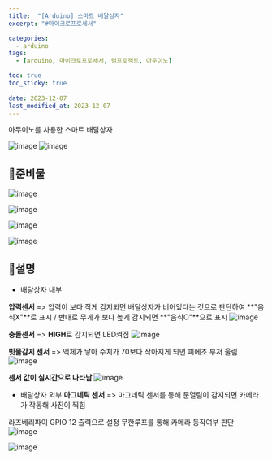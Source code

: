 ```yaml
---
title:  "[Arduino] 스마트 배달상자"
excerpt: "#마이크로프로세서"

categories:
  - arduino
tags:
  - [arduino, 마이크로프로세서, 텀프로젝트, 아두이노]

toc: true
toc_sticky: true
 
date: 2023-12-07
last_modified_at: 2023-12-07
---
```


아두이노를 사용한 스마트 배달상자

![image](https://github.com/rin1004/rin1004.github.io/assets/59803206/764e08bd-72e0-49de-b369-d933d64aafff)
![image](https://github.com/rin1004/rin1004.github.io/assets/59803206/5feddeed-4023-4104-bf19-de16db3d4d8f)

## 📜준비물

![image](https://github.com/rin1004/rin1004.github.io/assets/59803206/73ce408f-7fcf-41e3-84d2-791e4b270774)

![image](https://github.com/rin1004/rin1004.github.io/assets/59803206/e8551c19-caf3-4ebe-98ef-abfb3ed778bc)

![image](https://github.com/rin1004/rin1004.github.io/assets/59803206/048ade69-2024-43b6-a99d-a048604155c1)

![image](https://github.com/rin1004/rin1004.github.io/assets/59803206/07d028d2-41ed-46b3-a24c-c8ef852b0488)

## 📜설명

* 배달상자 내부

**압력센서** => 압력이 보다 작게 감지되면 배달상자가 비어있다는 것으로 판단하여 **"음식X"**로 표시 / 반대로 무게가 보다 높게 감지되면 **"음식O"**으로 표시
![image](https://github.com/rin1004/rin1004.github.io/assets/59803206/af25a594-02f8-4486-8fa7-4d76f20ea44b)

**충돌센서** => **HIGH**로 감지되면 LED켜짐
![image](https://github.com/rin1004/rin1004.github.io/assets/59803206/3d9268a0-929e-428c-a2ee-8e18fbefc240)

**빗물감지 센서** => 액체가 닿아 수치가 70보다 작아지게 되면 피에조 부저 울림
![image](https://github.com/rin1004/rin1004.github.io/assets/59803206/19833c8e-616c-4d97-a38b-3ab12a271db2)

**센서 값이 실시간으로 나타남**
![image](https://github.com/rin1004/rin1004.github.io/assets/59803206/2b7f581f-aed0-4cf5-b099-464def8616fe)


* 배달상자 외부
**마그네틱 센서** => 마그네틱 센서를 통해 문열림이 감지되면 카메라가 작동해 사진이 찍힘

라즈베리파이 GPIO 12 출력으로 설정
무한루프를 통해 카메라 동작여부 판단
![image](https://github.com/rin1004/rin1004.github.io/assets/59803206/beb338e6-fb95-4d9d-9627-43377994c631)

![image](https://github.com/rin1004/rin1004.github.io/assets/59803206/00f65cca-6fad-4dbe-b150-14dbccf1d1b9)


